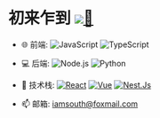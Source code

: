 # 初来乍到  ![](https://southliu.github.io/)[👋](https://views.whatilearened.today/views/github/southliu/deplives.svg)

- 🌐 前端: 
  ![JavaScript](https://img.shields.io/badge/-JavaScript-black?style=plastic&logo=JavaScript)
  ![TypeScript](https://img.shields.io/badge/-TypeScript-black?style=plastic&logo=typeScript)

- 💻 后端:
  ![Node.js](https://img.shields.io/badge/-Node.js-black?style=plastic&logo=node.js)
  ![Python](https://img.shields.io/badge/-Python-black?style=plastic&logo=python)

- 🔧 技术栈:
  [![React](https://img.shields.io/badge/React-16.0+-blue.svg?style=plastic)](https://react.docschina.org/)
  [![Vue](https://img.shields.io/badge/Vue-2.0~3.0-green.svg?style=plastic)](https://cn.vuejs.org/)
  [![Nest.Js](https://img.shields.io/badge/Nest.js-10.0+-black.svg?style=plastic)](https://nestjs.com/)

- 📫 邮箱:
  iamsouth@foxmail.com
